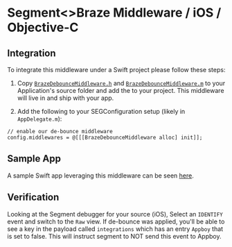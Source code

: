 # Segment<>Braze Middleware / iOS / Objective-C


## Integration
To integrate this middleware under a Swift project please follow these steps:

1. Copy [`BrazeDebounceMiddleware.h`](/iOS/Objective-C/SegmentBrazeDebounce-iOS/BrazeDebounceMiddleware.h) and [`BrazeDebounceMiddleware.m`](/iOS/Objective-C/SegmentBrazeDebounce-iOS/BrazeDebounceMiddleware.m) to your Application's source folder and add the to your project.  This middleware will live in and ship with your app.

2. Add the following to your SEGConfiguration setup (likely in `AppDelegate.m`):
```
// enable our de-bounce middleware
config.middlewares = @[[[BrazeDebounceMiddleware alloc] init]];
```

## Sample App
A sample Swift app leveraging this middleware can be seen [here](/iOS/Objective-C/).

## Verification
Looking at the Segment debugger for your source (iOS), Select an `IDENTIFY` event and switch to the `Raw` view.  If de-bounce was applied, you'll be able to see a key in the payload called `integrations` which has an entry `Appboy` that is set to false.  This will instruct segment to NOT send this event to Appboy.
